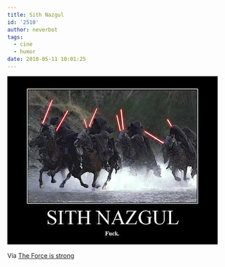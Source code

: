 ```yaml
---
title: Sith Nazgul
id: '2510'
author: neverbot
tags:
  - cine
  - humor
date: 2010-05-11 10:01:25
---
```


![201005111000.jpg](./sith-nazgul/201005111000.jpg)

Vía [The Force is strong](http://theforce.1nation.eu/post/494159980/sith-nazgul)